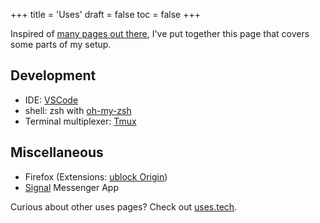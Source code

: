 +++
title = 'Uses'
draft = false
toc = false
+++

Inspired of [many pages out there](https://uses.tech/), I've put together this page that covers some parts of my setup.

## Development

- IDE: [VSCode](https://code.visualstudio.com/)
- shell: zsh with [oh-my-zsh](https://ohmyz.sh/)
- Terminal multiplexer: [Tmux](https://github.com/tmux/tmux)

## Miscellaneous

- Firefox (Extensions: [ublock Origin](https://github.com/gorhill/uBlock))
- [Signal](https://www.signal.org/) Messenger App

Curious about other uses pages? Check out [uses.tech](https://uses.tech/).
